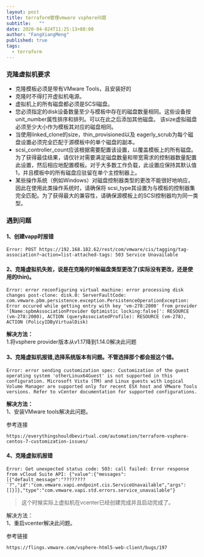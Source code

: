 ```yaml
---
layout: post
title: terraform管理vmware vsphere问题
subtitle:   ""
date: 2020-04-024T11:25:13+08:00
author: "FangXiangMeng"
published: true
tags:
  - terraform
---
```


### 克隆虚拟机要求
- 克隆模板必须是带有VMware Tools，且安装好的
- 克隆时不得打开虚拟机电源。
- 虚拟机上的所有磁盘都必须是SCSI磁盘。
- 您必须指定的disk设备数量至少与模板中存在的磁盘数量相同。这些设备按unit_number属性排序和排列。可以在此之后添加其他磁盘。
该size虚拟磁盘必须至少大小作为模板其对应的磁盘相同。
- 当使用linked_clone的size，thin_provisioned以及 eagerly_scrub为每个磁盘设置必须完全匹配于源模板中的单个磁盘的副本。
- scsi_controller_count应该根据需要配置该设置，以覆盖模板上的所有磁盘。为了获得最佳结果，请仅针对需要满足磁盘数量和带宽需求的控制器数量配置此设置，然后相应地配置模板。对于大多数工作负载，此设置应保持其默认值1，并且模板中的所有磁盘应驻留在单个主控制器上。
- 某些操作系统（例如Windows）对磁盘控制器类型的更改不能很好地响应，因此在使用此类操作系统时，请确保将 scsi_type其设置为与模板的控制器集完全匹配。为了获得最大的兼容性，请确保源模板上的SCSI控制器均为同一类型。

### 遇到问题
#### 1、创建vapp时报错
```shell
Error: POST https://192.168.182.62/rest/com/vmware/cis/tagging/tag-association?~action=list-attached-tags: 503 Service Unavailable
```

#### 2、克隆虚拟机失败，说是在克隆的时候磁盘类型更改了(实际没有更改，还是使用的thin)。
```shell
Error: error reconfiguring virtual machine: error processing disk changes post-clone: disk.0: ServerFaultCode: com.vmware.pbm.persistence.exception.PersistenceOperationException: Error occured while getting entry with key 'vm-278:2000' from provider '[Name:spbmAssociationProvider Optimistic locking:false]': RESOURCE (vm-278:2000), ACTION (queryAssociatedProfile): RESOURCE (vm-278), ACTION (PolicyIDByVirtualDisk)
```

**解决方法：**\
1.将vsphere provider版本从v1.17降到1.14.0解决此问题

#### 3、克隆虚拟机报错,选择系统版本有问题。不管选择那个都会报这个错。
```shell
Error: error sending customization spec: Customization of the guest operating system 'otherLinux64Guest' is not supported in this configuration. Microsoft Vista (TM) and Linux guests with Logical Volume Manager are supported only for recent ESX host and VMware Tools versions. Refer to vCenter documentation for supported configurations.
```
**解决方法：**\
1、安装VMware tools解决此问题。

参考连接
```shell
https://everythingshouldbevirtual.com/automation/terraform-vsphere-centos-7-customization-issues/
```

#### 4、克隆虚拟机报错
```shell
Error: Get unexpected status code: 503: call failed: Error response from vCloud Suite API: {"value":{"messages":[{"default_message":"????????¨?","id":"com.vmware.vapi.endpoint.cis.ServiceUnavailable","args":[]}]},"type":"com.vmware.vapi.std.errors.service_unavailable"}
```
> 这个时候实际上虚拟机在vcenter已经创建完成并且启动完成了。

解决方法：\
1、重启vcenter解决此问题。

参考链接
```shell
https://flings.vmware.com/vsphere-html5-web-client/bugs/197
```